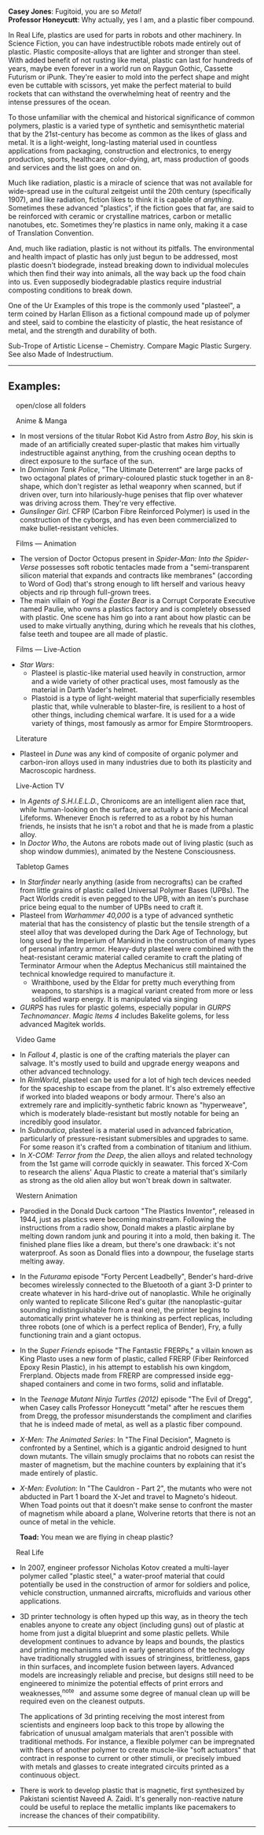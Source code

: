 **Casey Jones**: Fugitoid, you are so _Metal!_  
**Professor Honeycutt**: Why actually, yes I am, and a plastic fiber compound.

In Real Life, plastics are used for parts in robots and other machinery. In Science Fiction, you can have indestructible robots made entirely out of plastic. Plastic composite-alloys that are lighter and stronger than steel. With added benefit of not rusting like metal, plastic can last for hundreds of years, maybe even forever in a world run on Raygun Gothic, Cassette Futurism or iPunk. They're easier to mold into the perfect shape and might even be cuttable with scissors, yet make the perfect material to build rockets that can withstand the overwhelming heat of reentry and the intense pressures of the ocean.

To those unfamiliar with the chemical and historical significance of common polymers, plastic is a varied type of synthetic and semisynthetic material that by the 21st-century has become as common as the likes of glass and metal. It is a light-weight, long-lasting material used in countless applications from packaging, construction and electronics, to energy production, sports, healthcare, color-dying, art, mass production of goods and services and the list goes on and on.

Much like radiation, plastic is a miracle of science that was not available for wide-spread use in the cultural zeitgeist until the 20th century (specifically 1907), and like radiation, fiction likes to think it is capable of _anything_. Sometimes these advanced "plastics", if the fiction goes that far, are said to be reinforced with ceramic or crystalline matrices, carbon or metallic nanotubes, etc. Sometimes they're plastics in name only, making it a case of Translation Convention.

And, much like radiation, plastic is not without its pitfalls. The environmental and health impact of plastic has only just begun to be addressed, most plastic doesn't biodegrade, instead breaking down to individual molecules which then find their way into animals, all the way back up the food chain into us. Even supposedly biodegradable plastics require industrial composting conditions to break down.

One of the Ur Examples of this trope is the commonly used "plasteel", a term coined by Harlan Ellison as a fictional compound made up of polymer and steel, said to combine the elasticity of plastic, the heat resistance of metal, and the strength and durability of both.

Sub-Trope of Artistic License – Chemistry. Compare Magic Plastic Surgery. See also Made of Indestructium.

___

## Examples:

    open/close all folders 

    Anime & Manga 

-   In most versions of the titular Robot Kid Astro from _Astro Boy_, his skin is made of an artificially created super-plastic that makes him virtually indestructible against anything, from the crushing ocean depths to direct exposure to the surface of the sun.
-   In _Dominion Tank Police_, "The Ultimate Deterrent" are large packs of two octagonal plates of primary-coloured plastic stuck together in an 8-shape, which don't register as lethal weaponry when scanned, but if driven over, turn into hilariously-huge penises that flip over whatever was driving across them. They're very effective.
-   _Gunslinger Girl_. CFRP (Carbon Fibre Reinforced Polymer) is used in the construction of the cyborgs, and has even been commercialized to make bullet-resistant vehicles.

    Films — Animation 

-   The version of Doctor Octopus present in _Spider-Man: Into the Spider-Verse_ possesses soft robotic tentacles made from a "semi-transparent silicon material that expands and contracts like membranes" (according to Word of God) that's strong enough to lift herself and various heavy objects and rip through full-grown trees.
-   The main villain of _Yogi the Easter Bear_ is a Corrupt Corporate Executive named Paulie, who owns a plastics factory and is completely obsessed with plastic. One scene has him go into a rant about how plastic can be used to make virtually anything, during which he reveals that his clothes, false teeth and toupee are all made of plastic.

    Films — Live-Action 

-   _Star Wars_:
    -   Plasteel is plastic-like material used heavily in construction, armor and a wide variety of other practical uses, most famously as the material in Darth Vader's helmet.
    -   Plastoid is a type of light-weight material that superficially resembles plastic that, while vulnerable to blaster-fire, is resilient to a host of other things, including chemical warfare. It is used for a a wide variety of things, most famously as armor for Empire Stormtroopers.

    Literature 

-   Plasteel in _Dune_ was any kind of composite of organic polymer and carbon-iron alloys used in many industries due to both its plasticity and Macroscopic hardness.

    Live-Action TV 

-   In _Agents of S.H.I.E.L.D._, Chronicoms are an intelligent alien race that, while human-looking on the surface, are actually a race of Mechanical Lifeforms. Whenever Enoch is referred to as a robot by his human friends, he insists that he isn't a robot and that he is made from a plastic alloy.
-   In _Doctor Who_, the Autons are robots made out of living plastic (such as shop window dummies), animated by the Nestene Consciousness.

    Tabletop Games 

-   In _Starfinder_ nearly anything (aside from necrografts) can be crafted from little grains of plastic called Universal Polymer Bases (UPBs). The Pact Worlds credit is even pegged to the UPB, with an item's purchase price being equal to the number of UPBs need to craft it.
-   Plasteel from _Warhammer 40,000_ is a type of advanced synthetic material that has the consistency of plastic but the tensile strength of a steel alloy that was developed during the Dark Age of Technology, but long used by the Imperium of Mankind in the construction of many types of personal infantry armor. Heavy-duty plasteel were combined with the heat-resistant ceramic material called ceramite to craft the plating of Terminator Armour when the Adeptus Mechanicus still maintained the technical knowledge required to manufacture it.
    -   Wraithbone, used by the Eldar for pretty much everything from weapons, to starships is a magical variant created from more or less solidified warp energy. It is manipulated via singing
-   _GURPS_ has rules for plastic golems, especially popular in _GURPS Technomancer_. _Magic Items 4_ includes Bakelite golems, for less advanced Magitek worlds.

    Video Game 

-   In _Fallout 4_, plastic is one of the crafting materials the player can salvage. It's mostly used to build and upgrade energy weapons and other advanced technology.
-   In _RimWorld_, plasteel can be used for a lot of high tech devices needed for the spaceship to escape from the planet. It's also extremely effective if worked into bladed weapons or body armour. There's also an extremely rare and implicitly-synthetic fabric known as "hyperweave", which is moderately blade-resistant but mostly notable for being an incredibly good insulator.
-   In _Subnautica_, plasteel is a material used in advanced fabrication, particularly of pressure-resistant submersibles and upgrades to same. For some reason it's crafted from a combination of titanium and lithium.
-   In _X-COM: Terror from the Deep_, the alien alloys and related technology from the 1st game will corrode quickly in seawater. This forced X-Com to research the aliens' Aqua Plastic to create a material that's similarly as strong as the old alien alloy but won't break down in saltwater.

    Western Animation 

-   Parodied in the Donald Duck cartoon "The Plastics Inventor", released in 1944, just as plastics were becoming mainstream. Following the instructions from a radio show, Donald makes a plastic airplane by melting down random junk and pouring it into a mold, then baking it. The finished plane flies like a dream, but there's one drawback: it's not waterproof. As soon as Donald flies into a downpour, the fuselage starts melting away.
-   In the _Futurama_ episode "Forty Percent Leadbelly", Bender's hard-drive becomes wirelessly connected to the Bluetooth of a giant 3-D printer to create whatever in his hard-drive out of nanoplastic. While he originally only wanted to replicate Silicone Red's guitar (the nanoplastic-guitar sounding indistinguishable from a real one), the printer begins to automatically print whatever he is thinking as perfect replicas, including three robots (one of which is a perfect replica of Bender), Fry, a fully functioning train and a giant octopus.
-   In the _Super Friends_ episode "The Fantastic FRERPs," a villain known as King Plasto uses a new form of plastic, called FRERP (Fiber Reinforced Epoxy Resin Plastic), in his attempt to establish his own kingdom, Frerpland. Objects made from FRERP are compressed inside egg-shaped containers and come in two forms, solid and inflatable.
-   In the _Teenage Mutant Ninja Turtles (2012)_ episode "The Evil of Dregg", when Casey calls Professor Honeycutt "metal" after he rescues them from Dregg, the professor misunderstands the compliment and clarifies that he is indeed made of metal, as well as a plastic fiber compound.
-   _X-Men: The Animated Series_: In "The Final Decision", Magneto is confronted by a Sentinel, which is a gigantic android designed to hunt down mutants. The villain smugly proclaims that no robots can resist the master of magnetism, but the machine counters by explaining that it's made entirely of plastic.
-   _X-Men: Evolution_: In "The Cauldron - Part 2", the mutants who were not abducted in Part 1 board the X-Jet and travel to Magneto's hideout. When Toad points out that it doesn't make sense to confront the master of magnetism while aboard a plane, Wolverine retorts that there is not an ounce of metal in the vehicle.
    
    **Toad:** You mean we are flying in cheap plastic?
    

    Real Life 

-   In 2007, engineer professor Nicholas Kotov created a multi-layer polymer called "plastic steel," a water-proof material that could potentially be used in the construction of armor for soldiers and police, vehicle construction, unmanned aircrafts, microfluids and various other applications.
-   3D printer technology is often hyped up this way, as in theory the tech enables anyone to create any object (including guns) out of plastic at home from just a digital blueprint and some plastic pellets. While development continues to advance by leaps and bounds, the plastics and printing mechanisms used in early generations of the technology have traditionally struggled with issues of stringiness, brittleness, gaps in thin surfaces, and incomplete fusion between layers. Advanced models are increasingly reliable and precise, but designs still need to be engineered to minimize the potential effects of print errors and weaknesses,<sup>note&nbsp;</sup>  and assume some degree of manual clean up will be required even on the cleanest outputs.
    
    The applications of 3d printing receiving the most interest from scientists and engineers loop back to this trope by allowing the fabrication of unusual amalgam materials that aren't possible with traditional methods. For instance, a flexible polymer can be impregnated with fibers of another polymer to create muscle-like "soft actuators" that contract in response to current or other stimulii, or precisely imbued with metals and glasses to create integrated circuits printed as a continuous object.
    
-   There is work to develop plastic that is magnetic, first synthesized by Pakistani scientist Naveed A. Zaidi. It's generally non-reactive nature could be useful to replace the metallic implants like pacemakers to increase the chances of their compatibility.

___